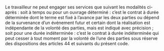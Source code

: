 Le travailleur ne peut engager ses services que suivant les modalités ci-après :
soit à temps ou pour un ouvrage déterminé :
c’est le contrat à durée déterminée dont le terme est fixé à l’avance par les deux parties ou dépend de la survenance d’un événement futur et certain dont la réalisation est indépendante de la volonté des parties, mais est indiqué avec précision ;
soit pour une durée indéterminée :
c’est le contrat à durée indéterminée qui peut cesser à tout moment par la volonté de l’une des parties sous réserve des dispositions des articles 44 et suivants du présent code.